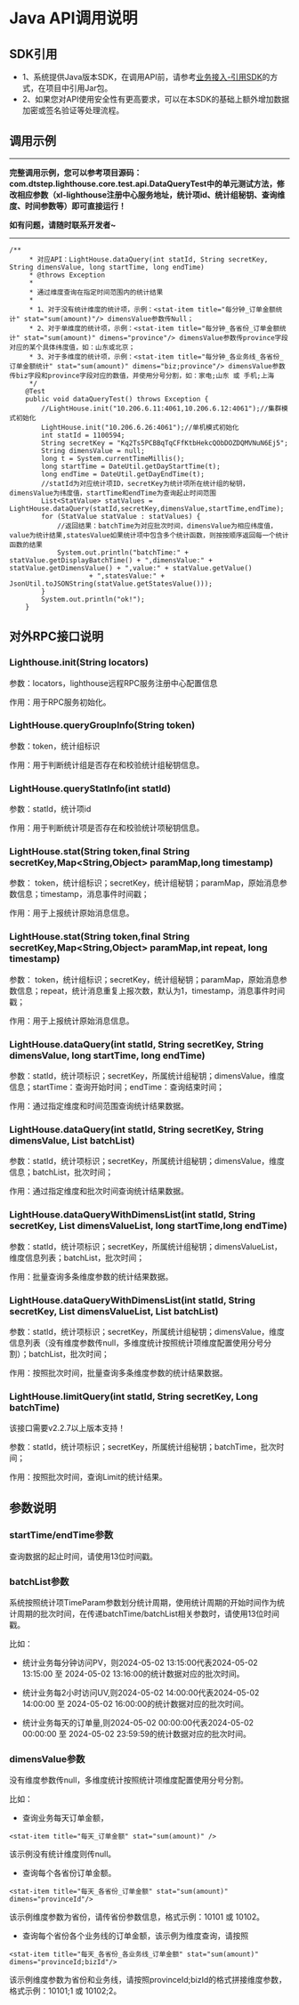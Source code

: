 # Java API调用说明

## SDK引用

+ 1、系统提供Java版本SDK，在调用API前，请参考[业务接入-引用SDK](/management/04.md)的方式，在项目中引用Jar包。
+ 2、如果您对API使用安全性有更高要求，可以在本SDK的基础上额外增加数据加密或签名验证等处理流程。

## 调用示例

----

**完整调用示例，您可以参考项目源码：com.dtstep.lighthouse.core.test.api.DataQueryTest中的单元测试方法，修改相应参数（xl-lighthouse注册中心服务地址，统计项id、统计组秘钥、查询维度、时间参数等）即可直接运行！**

**如有问题，请随时联系开发者~**

----

```
/**
     * 对应API：LightHouse.dataQuery(int statId, String secretKey, String dimensValue, long startTime, long endTime)
     * @throws Exception
     *
     * 通过维度查询在指定时间范围内的统计结果
     *
     * 1、对于没有统计维度的统计项，示例：<stat-item title="每分钟_订单金额统计" stat="sum(amount)"/> dimensValue参数传Null；
     * 2、对于单维度的统计项，示例：<stat-item title="每分钟_各省份_订单金额统计" stat="sum(amount)" dimens="province"/> dimensValue参数传province字段对应的某个具体纬度值，如：山东或北京；
     * 3、对于多维度的统计项，示例：<stat-item title="每分钟_各业务线_各省份_订单金额统计" stat="sum(amount)" dimens="biz;province"/> dimensValue参数传biz字段和province字段对应的数值，并使用分号分割，如：家电;山东 或 手机;上海
     */
    @Test
    public void dataQueryTest() throws Exception {
        //LightHouse.init("10.206.6.11:4061,10.206.6.12:4061");//集群模式初始化
        LightHouse.init("10.206.6.26:4061");//单机模式初始化
        int statId = 1100594;
        String secretKey = "Kq2Ts5PCBBqTqCFfKtbHekcQObDOZDQMVNuN6Ej5";
        String dimensValue = null;
        long t = System.currentTimeMillis();
        long startTime = DateUtil.getDayStartTime(t);
        long endTime = DateUtil.getDayEndTime(t);
        //statId为对应统计项ID，secretKey为统计项所在统计组的秘钥，dimensValue为纬度值，startTime和endTime为查询起止时间范围
        List<StatValue> statValues = LightHouse.dataQuery(statId,secretKey,dimensValue,startTime,endTime);
        for (StatValue statValue : statValues) {
            //返回结果：batchTime为对应批次时间，dimensValue为相应纬度值，value为统计结果,statesValue如果统计项中包含多个统计函数，则按按顺序返回每一个统计函数的结果
            System.out.println("batchTime:" + statValue.getDisplayBatchTime() + ",dimensValue:" + statValue.getDimensValue() + ",value:" + statValue.getValue()
                    + ",statesValue:" + JsonUtil.toJSONString(statValue.getStatesValue()));
        }
        System.out.println("ok!");
    }
```

## 对外RPC接口说明

###  Lighthouse.init(String locators)

参数：locators，lighthouse远程RPC服务注册中心配置信息

作用：用于RPC服务初始化。

###  LightHouse.queryGroupInfo(String token)

参数：token，统计组标识

作用：用于判断统计组是否存在和校验统计组秘钥信息。


###  LightHouse.queryStatInfo(int statId)

参数：statId，统计项id

作用：用于判断统计项是否存在和校验统计项秘钥信息。

### LightHouse.stat(String token,final String secretKey,Map<String,Object> paramMap,long timestamp)

参数： token，统计组标识；secretKey，统计组秘钥；paramMap，原始消息参数信息；timestamp，消息事件时间戳；

作用：用于上报统计原始消息信息。

### LightHouse.stat(String token,final String secretKey,Map<String,Object> paramMap,int repeat, long timestamp)

参数： token，统计组标识；secretKey，统计组秘钥；paramMap，原始消息参数信息；repeat，统计消息重复上报次数，默认为1，timestamp，消息事件时间戳；

作用：用于上报统计原始消息信息。

### LightHouse.dataQuery(int statId, String secretKey, String dimensValue, long startTime, long endTime) 

参数：statId，统计项标识；secretKey，所属统计组秘钥；dimensValue，维度信息；startTime：查询开始时间；endTime：查询结束时间；

作用：通过指定维度和时间范围查询统计结果数据。

### LightHouse.dataQuery(int statId, String secretKey, String dimensValue, List<Long> batchList)

参数：statId，统计项标识；secretKey，所属统计组秘钥；dimensValue，维度信息；batchList，批次时间；

作用：通过指定维度和批次时间查询统计结果数据。

### LightHouse.dataQueryWithDimensList(int statId, String secretKey, List<String> dimensValueList, long startTime,long endTime)

参数：statId，统计项标识；secretKey，所属统计组秘钥；dimensValueList，维度信息列表；batchList，批次时间；

作用：批量查询多条维度参数的统计结果数据。

### LightHouse.dataQueryWithDimensList(int statId, String secretKey, List<String> dimensValueList, List<Long> batchList) 

参数：statId，统计项标识；secretKey，所属统计组秘钥；dimensValue，维度信息列表（没有维度参数传null，多维度统计按照统计项维度配置使用分号分割）；batchList，批次时间；

作用：按照批次时间，批量查询多条维度参数的统计结果数据。

### LightHouse.limitQuery(int statId, String secretKey, Long batchTime)

该接口需要v2.2.7以上版本支持！

参数：statId，统计项标识；secretKey，所属统计组秘钥；batchTime，批次时间；

作用：按照批次时间，查询Limit的统计结果。

## 参数说明

### startTime/endTime参数
查询数据的起止时间，请使用13位时间戳。

### batchList参数

系统按照统计项TimeParam参数划分统计周期，使用统计周期的开始时间作为统计周期的批次时间，在传递batchTime/batchList相关参数时，请使用13位时间戳。

比如：

+ 统计业务每分钟访问PV，则2024-05-02 13:15:00代表2024-05-02 13:15:00 至 2024-05-02 13:16:00的统计数据对应的批次时间。

+ 统计业务每2小时访问UV,则2024-05-02 14:00:00代表2024-05-02 14:00:00 至 2024-05-02 16:00:00的统计数据对应的批次时间。

+ 统计业务每天的订单量,则2024-05-02 00:00:00代表2024-05-02 00:00:00 至 2024-05-02 23:59:59的统计数据对应的批次时间。

### dimensValue参数

没有维度参数传null，多维度统计按照统计项维度配置使用分号分割。

比如：
+ 查询业务每天订单金额，

```
<stat-item title="每天_订单金额" stat="sum(amount)" />
```

该示例没有统计维度则传null。


+ 查询每个各省份订单金额。

```
<stat-item title="每天_各省份_订单金额" stat="sum(amount)" dimens="provinceId"/>
```
该示例维度参数为省份，请传省份参数信息，格式示例：10101 或 10102。

+ 查询每个省份各个业务线的订单金额，该示例为维度查询，请按照

```
<stat-item title="每天_各省份_各业务线_订单金额" stat="sum(amount)" dimens="provinceId;bizId"/>
```

该示例维度参数为省份和业务线，请按照provinceId;bizId的格式拼接维度参数，格式示例：10101;1  或 10102;2。